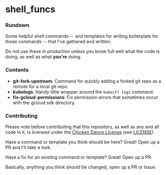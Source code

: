 # shell_funcs

### Rundown

Some helpful shell commands -- and templates for writing boilerplate for those commands -- that I've gathered and written.

Do not use these in production unless you know full well what the code is doing, as well as what **you're** doing.

### Contents

- **git-fork-upstream**: Command for quickly adding a forked git repo as a remote for a local git repo.
- **kubelogs**: Handy little wrapper around the `kubectl logs` command.
- **fix-gcloud-permissions**: Fix permission errors that sometimes occur with the gcloud sdk directory.

### Contributing

Please note before contributing that this repository, as well as any and all code in it, is licensed under the [Chicken Dance License](https://github.com/supertunaman/cdl) (see [LICENSE](./LICENSE)).

Have a command or template you think should be here? Great! Open up a PR and I'll take a look.

Have a fix for an existing command or template? Great! Open up a PR.

Basically, anything you think should be changed, open up a PR or Issue.
